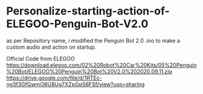 # Personalize-starting-action-of-ELEGOO-Penguin-Bot-V2.0
as per Repository name, i modified the Penguin Bot 2.0 .ino to make a custom audio and action on startup.

Official Code from ELEGOO 
https://download.elegoo.com/02%20Robot%20Car%20Kits/05%20Penguin%20Bot/ELEGOO%20Penguin%20Bot%20V2.0%202020.09.11.zip
https://drive.google.com/file/d/1RTEc-ng3f3GfQwmO8U8Ug7XZpGpS6FSf/view?usp=sharing
